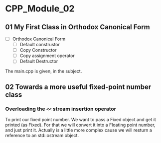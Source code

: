 # CPP_Module_02

## 01 My First Class in Orthodox Canonical Form

- [ ] Orthodox Canonical Form
  - [ ] Default construstor
  - [ ] Copy Constructor
  - [ ] Copy assignment operator
  - [ ] Default Destructor

The main.cpp is given, in the subject.

## 02 Towards a more useful fixed-point number class

### Overloading the `<<` stream insertion operator

To print our fixed point number. We want to pass a Fixed object and get it printed (as Fixed). For that we will convert it into a Floating point number, and just print it. Actually is a little more complex cause we will resturn a reference to an std::ostream object.
